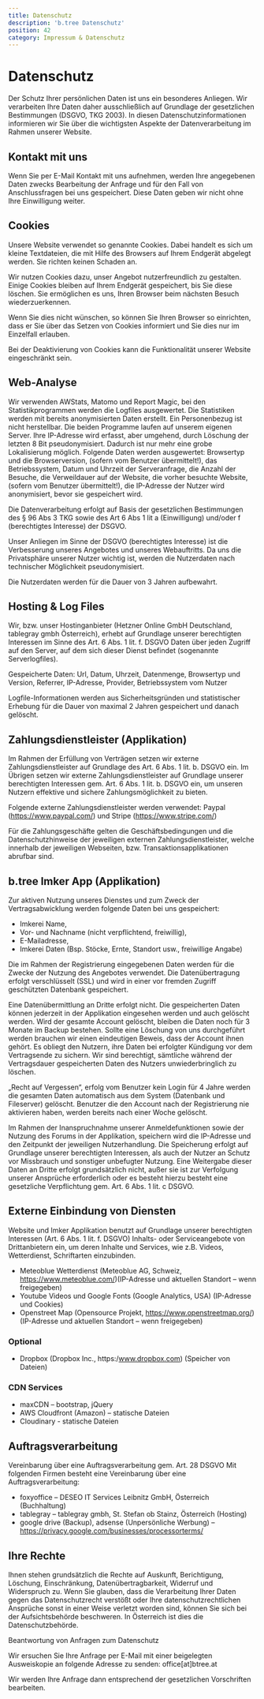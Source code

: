 ```yaml
---
title: Datenschutz
description: 'b.tree Datenschutz'
position: 42
category: Impressum & Datenschutz
---
```


# Datenschutz

Der Schutz Ihrer persönlichen Daten ist uns ein besonderes Anliegen. Wir verarbeiten Ihre Daten daher ausschließlich auf Grundlage der gesetzlichen Bestimmungen (DSGVO, TKG 2003). In diesen Datenschutzinformationen informieren wir Sie über die wichtigsten Aspekte der Datenverarbeitung im Rahmen unserer Website.

## Kontakt mit uns

Wenn Sie per E-Mail Kontakt mit uns aufnehmen, werden Ihre angegebenen Daten zwecks Bearbeitung der Anfrage und für den Fall von Anschlussfragen bei uns gespeichert. Diese Daten geben wir nicht ohne Ihre Einwilligung weiter.

## Cookies

Unsere Website verwendet so genannte Cookies. Dabei handelt es sich um kleine Textdateien, die mit Hilfe des Browsers auf Ihrem Endgerät abgelegt werden. Sie richten keinen Schaden an.

Wir nutzen Cookies dazu, unser Angebot nutzerfreundlich zu gestalten. Einige Cookies bleiben auf Ihrem Endgerät gespeichert, bis Sie diese löschen. Sie ermöglichen es uns, Ihren Browser beim nächsten Besuch wiederzuerkennen.

Wenn Sie dies nicht wünschen, so können Sie Ihren Browser so einrichten, dass er Sie über das Setzen von Cookies informiert und Sie dies nur im Einzelfall erlauben.

Bei der Deaktivierung von Cookies kann die Funktionalität unserer Website eingeschränkt sein.

## Web-Analyse

Wir verwenden AWStats, Matomo und Report Magic, bei den Statistikprogrammen werden die Logfiles ausgewertet. Die Statistiken werden mit bereits anonymisierten Daten erstellt. Ein Personenbezug ist nicht herstellbar. Die beiden Programme laufen auf unserem eigenen Server.
Ihre IP-Adresse wird erfasst, aber umgehend, durch Löschung der letzten 8 Bit pseudonymisiert. Dadurch ist nur mehr eine grobe Lokalisierung möglich.
Folgende Daten werden ausgewertet: Browsertyp und die Browserversion, (sofern vom Benutzer übermittelt!), das Betriebssystem, Datum und Uhrzeit der Serveranfrage, die Anzahl der Besuche, die Verweildauer auf der Website, die vorher besuchte Website, (sofern vom Benutzer übermittelt!), die IP-Adresse der Nutzer wird anonymisiert, bevor sie gespeichert wird.

Die Datenverarbeitung erfolgt auf Basis der gesetzlichen Bestimmungen des § 96 Abs 3 TKG sowie des Art 6 Abs 1 lit a (Einwilligung) und/oder f (berechtigtes Interesse) der DSGVO.

Unser Anliegen im Sinne der DSGVO (berechtigtes Interesse) ist die Verbesserung unseres Angebotes und unseres Webauftritts. Da uns die Privatsphäre unserer Nutzer wichtig ist, werden die Nutzerdaten nach technischer Möglichkeit pseudonymisiert.

Die Nutzerdaten werden für die Dauer von 3 Jahren aufbewahrt.

## Hosting & Log Files

Wir, bzw. unser Hostinganbieter (Hetzner Online GmbH Deutschland, tablegray gmbh Österreich), erhebt auf Grundlage unserer berechtigten Interessen im Sinne des Art. 6 Abs. 1 lit. f. DSGVO Daten über jeden Zugriff auf den Server, auf dem sich dieser Dienst befindet (sogenannte Serverlogfiles).

Gespeicherte Daten: Url, Datum, Uhrzeit, Datenmenge, Browsertyp und Version, Referrer, IP-Adresse, Provider, Betriebssystem vom Nutzer

Logfile-Informationen werden aus Sicherheitsgründen und statistischer Erhebung für die Dauer von maximal 2 Jahren gespeichert und danach gelöscht.

## Zahlungsdienstleister (Applikation)

Im Rahmen der Erfüllung von Verträgen setzen wir externe Zahlungsdienstleister auf Grundlage des Art. 6 Abs. 1 lit. b. DSGVO ein. Im Übrigen setzen wir externe Zahlungsdienstleister auf Grundlage unserer berechtigten Interessen gem. Art. 6 Abs. 1 lit. b. DSGVO ein, um unseren Nutzern effektive und sichere Zahlungsmöglichkeit zu bieten.

Folgende externe Zahlungsdienstleister werden verwendet: Paypal (<https://www.paypal.com/>) und Stripe (<https://www.stripe.com/>)

Für die Zahlungsgeschäfte gelten die Geschäftsbedingungen und die Datenschutzhinweise der jeweiligen externen Zahlungsdienstleister, welche innerhalb der jeweiligen Webseiten, bzw. Transaktionsapplikationen abrufbar sind.

## b.tree Imker App (Applikation)

Zur aktiven Nutzung unseres Dienstes und zum Zweck der Vertragsabwicklung werden folgende Daten bei uns gespeichert:

- Imkerei Name,
- Vor- und Nachname (nicht verpflichtend, freiwillig),
- E-Mailadresse,
- Imkerei Daten (Bsp. Stöcke, Ernte, Standort usw., freiwillige Angabe)

Die im Rahmen der Registrierung eingegebenen Daten werden für die Zwecke der Nutzung des Angebotes verwendet. Die Datenübertragung erfolgt verschlüsselt (SSL) und wird in einer vor fremden Zugriff geschützten Datenbank gespeichert.

Eine Datenübermittlung an Dritte erfolgt nicht. Die gespeicherten Daten können jederzeit in der Applikation eingesehen werden und auch gelöscht werden. Wird der gesamte Account gelöscht, bleiben die Daten noch für 3 Monate im Backup bestehen. Sollte eine Löschung von uns durchgeführt werden brauchen wir einen eindeutigen Beweis, dass der Account ihnen gehört. Es obliegt den Nutzern, ihre Daten bei erfolgter Kündigung vor dem Vertragsende zu sichern. Wir sind berechtigt, sämtliche während der Vertragsdauer gespeicherten Daten des Nutzers unwiederbringlich zu löschen.

„Recht auf Vergessen“, erfolg vom Benutzer kein Login für 4 Jahre werden die gesamten Daten automatisch aus dem System (Datenbank und Fileserver) gelöscht. Benutzer die den Account nach der Registrierung nie aktivieren haben, werden bereits nach einer Woche gelöscht.

Im Rahmen der Inanspruchnahme unserer Anmeldefunktionen sowie der Nutzung des Forums in der Applikation, speichern wird die IP-Adresse und den Zeitpunkt der jeweiligen Nutzerhandlung. Die Speicherung erfolgt auf Grundlage unserer berechtigten Interessen, als auch der Nutzer an Schutz vor Missbrauch und sonstiger unbefugter Nutzung. Eine Weitergabe dieser Daten an Dritte erfolgt grundsätzlich nicht, außer sie ist zur Verfolgung unserer Ansprüche erforderlich oder es besteht hierzu besteht eine gesetzliche Verpflichtung gem. Art. 6 Abs. 1 lit. c DSGVO.

## Externe Einbindung von Diensten

Website und Imker Applikation benutzt auf Grundlage unserer berechtigten Interessen (Art. 6 Abs. 1 lit. f. DSGVO) Inhalts- oder Serviceangebote von Drittanbietern ein, um deren Inhalte und Services, wie z.B. Videos, Wetterdienst, Schriftarten einzubinden.

- Meteoblue Wetterdienst (Meteoblue AG, Schweiz, <https://www.meteoblue.com/>)(IP-Adresse und aktuellen Standort – wenn freigegeben)
- Youtube Videos und Google Fonts (Google Analytics, USA) (IP-Adresse und Cookies)
- Openstreet Map (Opensource Projekt, <https://www.openstreetmap.org/>) (IP-Adresse und aktuellen Standort – wenn freigegeben)

### Optional

- Dropbox (Dropbox Inc., https:/www.dropbox.com) (Speicher von Dateien)

### CDN Services

- maxCDN – bootstrap, jQuery
- AWS Cloudfront (Amazon) – statische Dateien
- Cloudinary - statische Dateien

## Auftragsverarbeitung

Vereinbarung über eine Auftragsverarbeitung gem. Art. 28 DSGVO
Mit folgenden Firmen besteht eine Vereinbarung über eine Auftragsverarbeitung:

- foxyoffice – DESEO IT Services Leibnitz GmbH, Österreich (Buchhaltung)
- tablegray – tablegray gmbh, St. Stefan ob Stainz, Österreich (Hosting)
- google drive (Backup), adsense (Unpersönliche Werbung) – <https://privacy.google.com/businesses/processorterms/>

## Ihre Rechte

Ihnen stehen grundsätzlich die Rechte auf Auskunft, Berichtigung, Löschung, Einschränkung, Datenübertragbarkeit, Widerruf und Widerspruch zu. Wenn Sie glauben, dass die Verarbeitung Ihrer Daten gegen das Datenschutzrecht verstößt oder Ihre datenschutzrechtlichen Ansprüche sonst in einer Weise verletzt worden sind, können Sie sich bei der Aufsichtsbehörde beschweren. In Österreich ist dies die Datenschutzbehörde.

Beantwortung von Anfragen zum Datenschutz

Wir ersuchen Sie Ihre Anfrage per E-Mail mit einer beigelegten Ausweiskopie an folgende Adresse zu senden: office[at]btree.at

Wir werden Ihre Anfrage dann entsprechend der gesetzlichen Vorschriften bearbeiten.